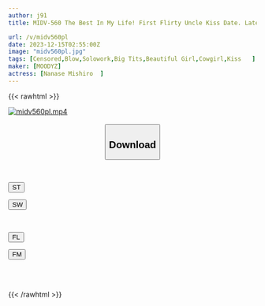 ```yaml
---
author: j91
title: MIDV-560 The Best In My Life! First Flirty Uncle Kiss Date. Later, We Have A Sleepover And Have 3 Sex With Mishiro Nanase

url: /v/midv560pl
date: 2023-12-15T02:55:00Z
image: "midv560pl.jpg"
tags: [Censored,Blow,Solowork,Big Tits,Beautiful Girl,Cowgirl,Kiss	 ]
maker: [MOODYZ]
actress: [Nanase Mishiro  ]
---
```



{{< rawhtml >}}

<div class="video" data-videoid="9R36Qz1Z3oC6kb">
    <a href="javascript:;">
        <img src="/v/midv560pl/midv560pl.jpg" width="WIDTH" height="HEIGHT" alt="midv560pl.mp4" loading="lazy">
    </a>
</div>

<script type="text/javascript" src="https://j91.asia/asset/on-demand-st.js"></script>

<br>
  <link rel="stylesheet" href="https://j91.asia/asset/bs5.css">
  
  <center>
  <button class="btn btn-primary" type="button" data-bs-toggle="collapse" data-bs-target=".multi-collapse" aria-expanded="false" aria-controls="multiCollapseExample1 multiCollapseExample2"><h2>Download</h2></button></center>
</p>
<div class="row">
  <div class="col">
    <div class="collapse multi-collapse" id="multiCollapseExample1">
      <div class="card card-body">
	      	      <br>
<div class="buttons">  
<p><a href="https://streamtape.to/v/9R36Qz1Z3oC6kb" target="_blank"><button class="btn-hover color-3"><i class="fa fa-download"></i> ST</button></a></p>
<p><a href="https://flaswish.com/cvbrd9vmfakr" target="_blank"><button class="btn-hover color-2"><i class="fa fa-download"></i> SW</button></a></p></div>
    </div>
  </div>
</div>
  <div class="col">
    <div class="collapse multi-collapse" id="multiCollapseExample2">
      <div class="card card-body">
	      <br>
<div class="buttons">
<p><a href="javascript:;" target="_blank"><button class="btn-hover color-9"><i class="fa fa-download"></i> FL</button></a></p>
<p><a href="javascript:;" target="_blank"><button class="btn-hover color-8"><i class="fa fa-download"></i> FM</button></a></p></div>
<br><br>
      </div>
    </div>
  </div>
</div>

{{< /rawhtml >}}
